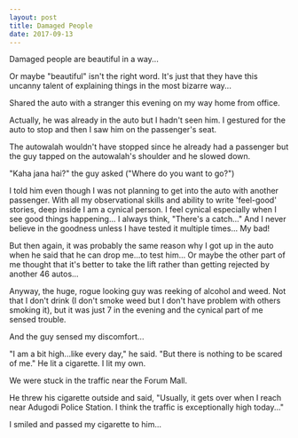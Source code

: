 ```yaml
---
layout: post
title: Damaged People
date: 2017-09-13
---
```

Damaged people are beautiful in a way...

Or maybe "beautiful" isn't the right word. It's just that they have this uncanny talent of explaining things in the most bizarre way...

Shared the auto with a stranger this evening on my way home from office.

Actually, he was already in the auto but I hadn't seen him. I gestured for the auto to stop and then I saw him on the passenger's seat.

The autowalah wouldn't have stopped since he already had a passenger but the guy tapped on the autowalah's shoulder and he slowed down.

"Kaha jana hai?" the guy asked ("Where do you want to go?")

I told him even though I was not planning to get into the auto with another passenger. With all my observational skills and ability to write 'feel-good' stories, deep inside I am a cynical person. I feel cynical especially when I see good things happening... I always think, "There's a catch..." And I never believe in the goodness unless I have tested it multiple times... My bad!

But then again, it was probably the same reason why I got up in the auto when he said that he can drop me...to test him... Or maybe the other part of me thought that it's better to take the lift rather than getting rejected by another 46 autos...

Anyway, the huge, rogue looking guy was reeking of alcohol and weed. Not that I don't drink (I don't smoke weed but I don't have problem with others smoking it), but it was just 7 in the evening and the cynical part of me sensed trouble.

And the guy sensed my discomfort...

"I am a bit high...like every day," he said. "But there is nothing to be scared of me." He lit a cigarette. I lit my own.

We were stuck in the traffic near the Forum Mall.

He threw his cigarette outside and said, "Usually, it gets over when I reach near Adugodi Police Station. I think the traffic is exceptionally high today..."

I smiled and passed my cigarette to him...
